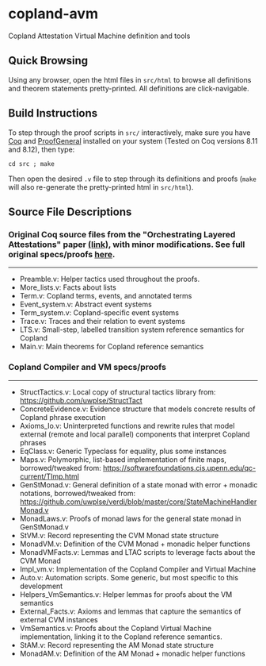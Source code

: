 # copland-avm
Copland Attestation Virtual Machine definition and tools

## Quick Browsing

Using any browser, open the html files in `src/html` to browse all definitions and theorem statements pretty-printed.  All definitions are click-navigable.

## Build Instructions

To step through the proof scripts in `src/` interactively, make sure you have [Coq](https://coq.inria.fr/opam-using.html) and [ProofGeneral](https://proofgeneral.github.io/) installed on your system (Tested on Coq versions 8.11 and 8.12), then type:

`cd src ; make`

Then open the desired `.v` file to step through its definitions and proofs (`make` will also re-generate the pretty-printed html in `src/html`).

## Source File Descriptions

### Original Coq source files from the "Orchestrating Layered Attestations" paper [(link)](https://ku-sldg.github.io/copland///resources/copland-post-2019.pdf), with minor modifications.  See full original specs/proofs [here](https://ku-sldg.github.io/copland/software.html).
---
* Preamble.v:  Helper tactics used throughout the proofs.
* More_lists.v:  Facts about lists
* Term.v:  Copland terms, events, and annotated terms
* Event_system.v:  Abstract event systems
* Term_system.v:  Copland-specific event systems
* Trace.v:  Traces and their relation to event systems
* LTS.v:  Small-step, labelled transition system reference semantics for Copland
* Main.v:  Main theorems for Copland reference semantics


### Copland Compiler and VM specs/proofs
---
* StructTactics.v:  Local copy of structural tactics library from:  https://github.com/uwplse/StructTact
* ConcreteEvidence.v:  Evidence structure that models concrete results of Copland phrase execution 
* Axioms_Io.v:  Uninterpreted functions and rewrite rules that model external (remote and local parallel) components that interpret Copland phrases
* EqClass.v:  Generic Typeclass for equality, plus some instances
* Maps.v:  Polymorphic, list-based implementation of finite maps, borrowed/tweaked from: https://softwarefoundations.cis.upenn.edu/qc-current/TImp.html
* GenStMonad.v:  General definition of a state monad with error + monadic notations, borrowed/tweaked from:  https://github.com/uwplse/verdi/blob/master/core/StateMachineHandlerMonad.v
* MonadLaws.v:  Proofs of monad laws for the general state monad in GenStMonad.v
* StVM.v:  Record representing the CVM Monad state structure
* MonadVM.v:  Definition of the CVM Monad + monadic helper functions
* MonadVMFacts.v:  Lemmas and LTAC scripts to leverage facts about the CVM Monad
* Impl_vm.v:  Implementation of the Copland Compiler and Virtual Machine
* Auto.v:  Automation scripts.  Some generic, but most specific to this development
* Helpers_VmSemantics.v:  Helper lemmas for proofs about the VM semantics
* External_Facts.v:  Axioms and lemmas that capture the semantics of external CVM instances
* VmSemantics.v:  Proofs about the Copland Virtual Machine implementation, linking it to the Copland reference semantics. 
* StAM.v:  Record representing the AM Monad state structure
* MonadAM.v:  Definition of the AM Monad + monadic helper functions
